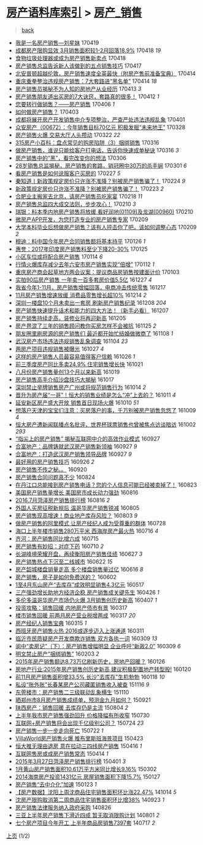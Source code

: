 [房产语料库索引](../../README.md)  > [房产_销售](房产_销售.md)
====
> [back](../README.md)

- [我是一名房产销售—刘星妹](http://jkwz.applinzi.com/ittc/6958238236680913925.html#%E6%88%91%E6%98%AF%E4%B8%80%E5%90%8D%E6%88%BF%E4%BA%A7%E9%94%80%E5%94%AE%E2%80%94%E5%88%98%E6%98%9F%E5%A6%B9) 170419  
- [成都房产限购显效 3月销售面积较1-2月回落18.9%](http://jkwz.applinzi.com/ittc/6957875936224609285.html#%E6%88%90%E9%83%BD%E6%88%BF%E4%BA%A7%E9%99%90%E8%B4%AD%E6%98%BE%E6%95%88+3%E6%9C%88%E9%94%80%E5%94%AE%E9%9D%A2%E7%A7%AF%E8%BE%831-2%E6%9C%88%E5%9B%9E%E8%90%BD18.9%25) 170418 *19* 
- [食物垃圾处理器或成为房产销售新卖点](http://jkwz.applinzi.com/ittc/6957870217983165445.html#%E9%A3%9F%E7%89%A9%E5%9E%83%E5%9C%BE%E5%A4%84%E7%90%86%E5%99%A8%E6%88%96%E6%88%90%E4%B8%BA%E6%88%BF%E4%BA%A7%E9%94%80%E5%94%AE%E6%96%B0%E5%8D%96%E7%82%B9) 170418  
- [房产销售总监告诉新人该做到的五点销售技巧](http://jkwz.applinzi.com/ittc/6957302330499286020.html#%E6%88%BF%E4%BA%A7%E9%94%80%E5%94%AE%E6%80%BB%E7%9B%91%E5%91%8A%E8%AF%89%E6%96%B0%E4%BA%BA%E8%AF%A5%E5%81%9A%E5%88%B0%E7%9A%84%E4%BA%94%E7%82%B9%E9%94%80%E5%94%AE%E6%8A%80%E5%B7%A7) 170417  
- [北安普顿超越伦敦，房产销售速度全英最快（附房产售前准备宝典）](http://jkwz.applinzi.com/ittc/6956507272237810693.html#%E5%8C%97%E5%AE%89%E6%99%AE%E9%A1%BF%E8%B6%85%E8%B6%8A%E4%BC%A6%E6%95%A6%EF%BC%8C%E6%88%BF%E4%BA%A7%E9%94%80%E5%94%AE%E9%80%9F%E5%BA%A6%E5%85%A8%E8%8B%B1%E6%9C%80%E5%BF%AB%EF%BC%88%E9%99%84%E6%88%BF%E4%BA%A7%E5%94%AE%E5%89%8D%E5%87%86%E5%A4%87%E5%AE%9D%E5%85%B8%EF%BC%89) 170414  
- [重庆重拳整治违规房产销售：7大套路进“黑名单”](http://jkwz.applinzi.com/ittc/6956337088952796164.html#%E9%87%8D%E5%BA%86%E9%87%8D%E6%8B%B3%E6%95%B4%E6%B2%BB%E8%BF%9D%E8%A7%84%E6%88%BF%E4%BA%A7%E9%94%80%E5%94%AE%EF%BC%9A7%E5%A4%A7%E5%A5%97%E8%B7%AF%E8%BF%9B%E2%80%9C%E9%BB%91%E5%90%8D%E5%8D%95%E2%80%9D) 170414 *18* 
- [房产销售员揭秘不为人知的房地产从业经历](http://jkwz.applinzi.com/ittc/6956128588272239620.html#%E6%88%BF%E4%BA%A7%E9%94%80%E5%94%AE%E5%91%98%E6%8F%AD%E7%A7%98%E4%B8%8D%E4%B8%BA%E4%BA%BA%E7%9F%A5%E7%9A%84%E6%88%BF%E5%9C%B0%E4%BA%A7%E4%BB%8E%E4%B8%9A%E7%BB%8F%E5%8E%86) 170413 *3* 
- [房产销售朋友道出买房的7大诀窍，套路真的很多！](http://jkwz.applinzi.com/ittc/6955694260216136708.html#%E6%88%BF%E4%BA%A7%E9%94%80%E5%94%AE%E6%9C%8B%E5%8F%8B%E9%81%93%E5%87%BA%E4%B9%B0%E6%88%BF%E7%9A%847%E5%A4%A7%E8%AF%80%E7%AA%8D%EF%BC%8C%E5%A5%97%E8%B7%AF%E7%9C%9F%E7%9A%84%E5%BE%88%E5%A4%9A%EF%BC%81) 170412 *1* 
- [您要转行做销售？——房产销售](http://jkwz.applinzi.com/ittc/6953546324271170564.html#%E6%82%A8%E8%A6%81%E8%BD%AC%E8%A1%8C%E5%81%9A%E9%94%80%E5%94%AE%EF%BC%9F%E2%80%94%E2%80%94%E6%88%BF%E4%BA%A7%E9%94%80%E5%94%AE) 170406 *1* 
- [如何做房产销售？](http://jkwz.applinzi.com/ittc/6952421059876881413.html#%E5%A6%82%E4%BD%95%E5%81%9A%E6%88%BF%E4%BA%A7%E9%94%80%E5%94%AE%EF%BC%9F) 170403  
- [成都将展开房产开发销售中介专项整治，严查严处违法违规乱象](http://jkwz.applinzi.com/ittc/6951642075379532804.html#%E6%88%90%E9%83%BD%E5%B0%86%E5%B1%95%E5%BC%80%E6%88%BF%E4%BA%A7%E5%BC%80%E5%8F%91%E9%94%80%E5%94%AE%E4%B8%AD%E4%BB%8B%E4%B8%93%E9%A1%B9%E6%95%B4%E6%B2%BB%EF%BC%8C%E4%B8%A5%E6%9F%A5%E4%B8%A5%E5%A4%84%E8%BF%9D%E6%B3%95%E8%BF%9D%E8%A7%84%E4%B9%B1%E8%B1%A1) 170401  
- [众安房产（00672）：今年销售目标70亿元 积极发掘“未来地王”](http://jkwz.applinzi.com/ittc/6950163428760110084.html#%E4%BC%97%E5%AE%89%E6%88%BF%E4%BA%A7%EF%BC%8800672%EF%BC%89%EF%BC%9A%E4%BB%8A%E5%B9%B4%E9%94%80%E5%94%AE%E7%9B%AE%E6%A0%8770%E4%BA%BF%E5%85%83+%E7%A7%AF%E6%9E%81%E5%8F%91%E6%8E%98%E2%80%9C%E6%9C%AA%E6%9D%A5%E5%9C%B0%E7%8E%8B%E2%80%9D) 170328  
- [房产销售火爆 交易大厅人头攒动](http://jkwz.applinzi.com/ittc/6947783850745922565.html#%E6%88%BF%E4%BA%A7%E9%94%80%E5%94%AE%E7%81%AB%E7%88%86+%E4%BA%A4%E6%98%93%E5%A4%A7%E5%8E%85%E4%BA%BA%E5%A4%B4%E6%94%92%E5%8A%A8) 170322 *22* 
- [315房产小百科：盘点常见的购房陷阱（3）捆绑销售](http://jkwz.applinzi.com/ittc/6945551677041148932.html#315%E6%88%BF%E4%BA%A7%E5%B0%8F%E7%99%BE%E7%A7%91%EF%BC%9A%E7%9B%98%E7%82%B9%E5%B8%B8%E8%A7%81%E7%9A%84%E8%B4%AD%E6%88%BF%E9%99%B7%E9%98%B1%EF%BC%883%EF%BC%89%E6%8D%86%E7%BB%91%E9%94%80%E5%94%AE) 170316  
- [做房产销售，谁说只能给客户打电话，告诉你快速成单秘诀](http://jkwz.applinzi.com/ittc/6945435407411053572.html#%E5%81%9A%E6%88%BF%E4%BA%A7%E9%94%80%E5%94%AE%EF%BC%8C%E8%B0%81%E8%AF%B4%E5%8F%AA%E8%83%BD%E7%BB%99%E5%AE%A2%E6%88%B7%E6%89%93%E7%94%B5%E8%AF%9D%EF%BC%8C%E5%91%8A%E8%AF%89%E4%BD%A0%E5%BF%AB%E9%80%9F%E6%88%90%E5%8D%95%E7%A7%98%E8%AF%80) 170316 *3* 
- [房产销售中的“黑”，看完改变你的想法](http://jkwz.applinzi.com/ittc/6942018882935194628.html#%E6%88%BF%E4%BA%A7%E9%94%80%E5%94%AE%E4%B8%AD%E7%9A%84%E2%80%9C%E9%BB%91%E2%80%9D%EF%BC%8C%E7%9C%8B%E5%AE%8C%E6%94%B9%E5%8F%98%E4%BD%A0%E7%9A%84%E6%83%B3%E6%B3%95) 170306  
- [28岁销售总监揭秘，房产销售的套路，销冠圈中30万的杀手锏](http://jkwz.applinzi.com/ittc/6937032841891415044.html#28%E5%B2%81%E9%94%80%E5%94%AE%E6%80%BB%E7%9B%91%E6%8F%AD%E7%A7%98%EF%BC%8C%E6%88%BF%E4%BA%A7%E9%94%80%E5%94%AE%E7%9A%84%E5%A5%97%E8%B7%AF%EF%BC%8C%E9%94%80%E5%86%A0%E5%9C%88%E4%B8%AD30%E4%B8%87%E7%9A%84%E6%9D%80%E6%89%8B%E9%94%8F) 170301 *6* 
- [看房产销售是如何说服客户买房的](http://jkwz.applinzi.com/ittc/6939439688409678853.html#%E7%9C%8B%E6%88%BF%E4%BA%A7%E9%94%80%E5%94%AE%E6%98%AF%E5%A6%82%E4%BD%95%E8%AF%B4%E6%9C%8D%E5%AE%A2%E6%88%B7%E4%B9%B0%E6%88%BF%E7%9A%84) 170227 *5* 
- [秦知道丨新政策规定房价只许涨不准降？别被房产销售骗了！](http://jkwz.applinzi.com/ittc/6938125902767719429.html#%E7%A7%A6%E7%9F%A5%E9%81%93%E4%B8%A8%E6%96%B0%E6%94%BF%E7%AD%96%E8%A7%84%E5%AE%9A%E6%88%BF%E4%BB%B7%E5%8F%AA%E8%AE%B8%E6%B6%A8%E4%B8%8D%E5%87%86%E9%99%8D%EF%BC%9F%E5%88%AB%E8%A2%AB%E6%88%BF%E4%BA%A7%E9%94%80%E5%94%AE%E9%AA%97%E4%BA%86%EF%BC%81) 170224 *9* 
- [新政策规定房价只许涨不准降？别被房产销售骗了！](http://jkwz.applinzi.com/ittc/6937916762141230085.html#%E6%96%B0%E6%94%BF%E7%AD%96%E8%A7%84%E5%AE%9A%E6%88%BF%E4%BB%B7%E5%8F%AA%E8%AE%B8%E6%B6%A8%E4%B8%8D%E5%87%86%E9%99%8D%EF%BC%9F%E5%88%AB%E8%A2%AB%E6%88%BF%E4%BA%A7%E9%94%80%E5%94%AE%E9%AA%97%E4%BA%86%EF%BC%81) 170223 *2* 
- [合肥业主搬家去北京，请房产销售员吃家宴](http://jkwz.applinzi.com/ittc/6936091022584185860.html#%E5%90%88%E8%82%A5%E4%B8%9A%E4%B8%BB%E6%90%AC%E5%AE%B6%E5%8E%BB%E5%8C%97%E4%BA%AC%EF%BC%8C%E8%AF%B7%E6%88%BF%E4%BA%A7%E9%94%80%E5%94%AE%E5%91%98%E5%90%83%E5%AE%B6%E5%AE%B4) 170218 *11* 
- [房产销售总监四大成交法则，步步攻心！](http://jkwz.applinzi.com/ittc/6933150771767149573.html#%E6%88%BF%E4%BA%A7%E9%94%80%E5%94%AE%E6%80%BB%E7%9B%91%E5%9B%9B%E5%A4%A7%E6%88%90%E4%BA%A4%E6%B3%95%E5%88%99%EF%BC%8C%E6%AD%A5%E6%AD%A5%E6%94%BB%E5%BF%83%EF%BC%81) 170210 *3* 
- [瑞银：料本季内地房产销售将放缓 看好润地(01109)及龙湖(00960)](http://jkwz.applinzi.com/ittc/6932956103813104645.html#%E7%91%9E%E9%93%B6%EF%BC%9A%E6%96%99%E6%9C%AC%E5%AD%A3%E5%86%85%E5%9C%B0%E6%88%BF%E4%BA%A7%E9%94%80%E5%94%AE%E5%B0%86%E6%94%BE%E7%BC%93+%E7%9C%8B%E5%A5%BD%E6%B6%A6%E5%9C%B0%2801109%29%E5%8F%8A%E9%BE%99%E6%B9%96%2800960%29) 170210  
- [微房产APP开发，为您打造专业的房产销售专家](http://jkwz.applinzi.com/ittc/6932656067585803269.html#%E5%BE%AE%E6%88%BF%E4%BA%A7APP%E5%BC%80%E5%8F%91%EF%BC%8C%E4%B8%BA%E6%82%A8%E6%89%93%E9%80%A0%E4%B8%93%E4%B8%9A%E7%9A%84%E6%88%BF%E4%BA%A7%E9%94%80%E5%94%AE%E4%B8%93%E5%AE%B6) 170209  
- [大学本科毕业后想做房产销售？该有人抨击你了吧，该如何调整心态](http://jkwz.applinzi.com/ittc/6932464349435397124.html#%E5%A4%A7%E5%AD%A6%E6%9C%AC%E7%A7%91%E6%AF%95%E4%B8%9A%E5%90%8E%E6%83%B3%E5%81%9A%E6%88%BF%E4%BA%A7%E9%94%80%E5%94%AE%EF%BC%9F%E8%AF%A5%E6%9C%89%E4%BA%BA%E6%8A%A8%E5%87%BB%E4%BD%A0%E4%BA%86%E5%90%A7%EF%BC%8C%E8%AF%A5%E5%A6%82%E4%BD%95%E8%B0%83%E6%95%B4%E5%BF%83%E6%80%81) 170209 *2* 
- [穆迪：料中国今年房产合同销售额将基本持平](http://jkwz.applinzi.com/ittc/6927449978942522373.html#%E7%A9%86%E8%BF%AA%EF%BC%9A%E6%96%99%E4%B8%AD%E5%9B%BD%E4%BB%8A%E5%B9%B4%E6%88%BF%E4%BA%A7%E5%90%88%E5%90%8C%E9%94%80%E5%94%AE%E9%A2%9D%E5%B0%86%E5%9F%BA%E6%9C%AC%E6%8C%81%E5%B9%B3) 170126 *1* 
- [惠誉：2017年印度房产销售料至少下降20-30%](http://jkwz.applinzi.com/ittc/6927172655492105220.html#%E6%83%A0%E8%AA%89%EF%BC%9A2017%E5%B9%B4%E5%8D%B0%E5%BA%A6%E6%88%BF%E4%BA%A7%E9%94%80%E5%94%AE%E6%96%99%E8%87%B3%E5%B0%91%E4%B8%8B%E9%99%8D20-30%25) 170125  
- [小区车位或将配合房产销售](http://jkwz.applinzi.com/ittc/6922842491073332229.html#%E5%B0%8F%E5%8C%BA%E8%BD%A6%E4%BD%8D%E6%88%96%E5%B0%86%E9%85%8D%E5%90%88%E6%88%BF%E4%BA%A7%E9%94%80%E5%94%AE) 170114 *6* 
- [行情火爆库存减少去年六安市房产销售实现“倍增”](http://jkwz.applinzi.com/ittc/6922255248302539781.html#%E8%A1%8C%E6%83%85%E7%81%AB%E7%88%86%E5%BA%93%E5%AD%98%E5%87%8F%E5%B0%91%E5%8E%BB%E5%B9%B4%E5%85%AD%E5%AE%89%E5%B8%82%E6%88%BF%E4%BA%A7%E9%94%80%E5%94%AE%E5%AE%9E%E7%8E%B0%E2%80%9C%E5%80%8D%E5%A2%9E%E2%80%9D) 170112 *1* 
- [重庆房产商会起草地方两会议案：提议商品房销售按建面计价](http://jkwz.applinzi.com/ittc/6918978444003378181.html#%E9%87%8D%E5%BA%86%E6%88%BF%E4%BA%A7%E5%95%86%E4%BC%9A%E8%B5%B7%E8%8D%89%E5%9C%B0%E6%96%B9%E4%B8%A4%E4%BC%9A%E8%AE%AE%E6%A1%88%EF%BC%9A%E6%8F%90%E8%AE%AE%E5%95%86%E5%93%81%E6%88%BF%E9%94%80%E5%94%AE%E6%8C%89%E5%BB%BA%E9%9D%A2%E8%AE%A1%E4%BB%B7) 170103  
- [实拍90后房产销售 一年卖一百多套房价值5.5亿](http://jkwz.applinzi.com/ittc/6916360428648399876.html#%E5%AE%9E%E6%8B%8D90%E5%90%8E%E6%88%BF%E4%BA%A7%E9%94%80%E5%94%AE+%E4%B8%80%E5%B9%B4%E5%8D%96%E4%B8%80%E7%99%BE%E5%A4%9A%E5%A5%97%E6%88%BF%E4%BB%B7%E5%80%BC5.5%E4%BA%BF) 161227 *4* 
- [我省今年1-11月，房产销售增幅回落，电商冲击传统零售](http://jkwz.applinzi.com/ittc/6912526349087802373.html#%E6%88%91%E7%9C%81%E4%BB%8A%E5%B9%B41-11%E6%9C%88%EF%BC%8C%E6%88%BF%E4%BA%A7%E9%94%80%E5%94%AE%E5%A2%9E%E5%B9%85%E5%9B%9E%E8%90%BD%EF%BC%8C%E7%94%B5%E5%95%86%E5%86%B2%E5%87%BB%E4%BC%A0%E7%BB%9F%E9%9B%B6%E5%94%AE) 161217  
- [11月房产销售增速放缓 消费品零售增长超10%](http://jkwz.applinzi.com/ittc/6911299477100299269.html#11%E6%9C%88%E6%88%BF%E4%BA%A7%E9%94%80%E5%94%AE%E5%A2%9E%E9%80%9F%E6%94%BE%E7%BC%93+%E6%B6%88%E8%B4%B9%E5%93%81%E9%9B%B6%E5%94%AE%E5%A2%9E%E9%95%BF%E8%B6%8510%25) 161214 *2* 
- [深圳一楼盘10个月未卖出一套房 刷新房产销售纪录](http://jkwz.applinzi.com/ittc/6909239262448190469.html#%E6%B7%B1%E5%9C%B3%E4%B8%80%E6%A5%BC%E7%9B%9810%E4%B8%AA%E6%9C%88%E6%9C%AA%E5%8D%96%E5%87%BA%E4%B8%80%E5%A5%97%E6%88%BF+%E5%88%B7%E6%96%B0%E6%88%BF%E4%BA%A7%E9%94%80%E5%94%AE%E7%BA%AA%E5%BD%95) 161208 *204* 
- [房产销售快速提升话术和能力的四大方法！（新手必看）](http://jkwz.applinzi.com/ittc/6908861887306793988.html#%E6%88%BF%E4%BA%A7%E9%94%80%E5%94%AE%E5%BF%AB%E9%80%9F%E6%8F%90%E5%8D%87%E8%AF%9D%E6%9C%AF%E5%92%8C%E8%83%BD%E5%8A%9B%E7%9A%84%E5%9B%9B%E5%A4%A7%E6%96%B9%E6%B3%95%EF%BC%81%EF%BC%88%E6%96%B0%E6%89%8B%E5%BF%85%E7%9C%8B%EF%BC%89) 161207  
- [房产销售持续走高，装修业将再迎新高](http://jkwz.applinzi.com/ittc/6908166707691914245.html#%E6%88%BF%E4%BA%A7%E9%94%80%E5%94%AE%E6%8C%81%E7%BB%AD%E8%B5%B0%E9%AB%98%EF%BC%8C%E8%A3%85%E4%BF%AE%E4%B8%9A%E5%B0%86%E5%86%8D%E8%BF%8E%E6%96%B0%E9%AB%98) 161205  
- [房产界混了三年的销售顾问教你买房怎样不会被坑](http://jkwz.applinzi.com/ittc/6904320659676464132.html#%E6%88%BF%E4%BA%A7%E7%95%8C%E6%B7%B7%E4%BA%86%E4%B8%89%E5%B9%B4%E7%9A%84%E9%94%80%E5%94%AE%E9%A1%BE%E9%97%AE%E6%95%99%E4%BD%A0%E4%B9%B0%E6%88%BF%E6%80%8E%E6%A0%B7%E4%B8%8D%E4%BC%9A%E8%A2%AB%E5%9D%91) 161125 *2* 
- [朋友圈里刷房源的房产销售们 最近都开始忙结婚做微商了](http://jkwz.applinzi.com/ittc/6898065194978116613.html#%E6%9C%8B%E5%8F%8B%E5%9C%88%E9%87%8C%E5%88%B7%E6%88%BF%E6%BA%90%E7%9A%84%E6%88%BF%E4%BA%A7%E9%94%80%E5%94%AE%E4%BB%AC+%E6%9C%80%E8%BF%91%E9%83%BD%E5%BC%80%E5%A7%8B%E5%BF%99%E7%BB%93%E5%A9%9A%E5%81%9A%E5%BE%AE%E5%95%86%E4%BA%86) 161108 *1* 
- [武汉房产市场违法违规销售乱象调查](http://jkwz.applinzi.com/ittc/6896488864310363140.html#%E6%AD%A6%E6%B1%89%E6%88%BF%E4%BA%A7%E5%B8%82%E5%9C%BA%E8%BF%9D%E6%B3%95%E8%BF%9D%E8%A7%84%E9%94%80%E5%94%AE%E4%B9%B1%E8%B1%A1%E8%B0%83%E6%9F%A5) 161104 *23* 
- [两房产项目违规销售被曝光](http://jkwz.applinzi.com/ittc/6893499908731962373.html#%E4%B8%A4%E6%88%BF%E4%BA%A7%E9%A1%B9%E7%9B%AE%E8%BF%9D%E8%A7%84%E9%94%80%E5%94%AE%E8%A2%AB%E6%9B%9D%E5%85%89) 161027 *4* 
- [这样的房产销售人员最容易值得客户信赖](http://jkwz.applinzi.com/ittc/6892983699599000581.html#%E8%BF%99%E6%A0%B7%E7%9A%84%E6%88%BF%E4%BA%A7%E9%94%80%E5%94%AE%E4%BA%BA%E5%91%98%E6%9C%80%E5%AE%B9%E6%98%93%E5%80%BC%E5%BE%97%E5%AE%A2%E6%88%B7%E4%BF%A1%E8%B5%96) 161026 *1* 
- [前三季度房产同比多卖24.9% 住宅销售增长快](http://jkwz.applinzi.com/ittc/6891354242035483652.html#%E5%89%8D%E4%B8%89%E5%AD%A3%E5%BA%A6%E6%88%BF%E4%BA%A7%E5%90%8C%E6%AF%94%E5%A4%9A%E5%8D%9624.9%25+%E4%BD%8F%E5%AE%85%E9%94%80%E5%94%AE%E5%A2%9E%E9%95%BF%E5%BF%AB) 161021  
- [八月份房产销售量创13个月以来新高](http://jkwz.applinzi.com/ittc/6890790013771449348.html#%E5%85%AB%E6%9C%88%E4%BB%BD%E6%88%BF%E4%BA%A7%E9%94%80%E5%94%AE%E9%87%8F%E5%88%9B13%E4%B8%AA%E6%9C%88%E4%BB%A5%E6%9D%A5%E6%96%B0%E9%AB%98) 161019  
- [房产销售高手介绍沙盘技巧大揭秘](http://jkwz.applinzi.com/ittc/6890107301259641860.html#%E6%88%BF%E4%BA%A7%E9%94%80%E5%94%AE%E9%AB%98%E6%89%8B%E4%BB%8B%E7%BB%8D%E6%B2%99%E7%9B%98%E6%8A%80%E5%B7%A7%E5%A4%A7%E6%8F%AD%E7%A7%98) 161017  
- [深圳禁止举牌销售房产广州或将规范销售行为](http://jkwz.applinzi.com/ittc/6888696869428921348.html#%E6%B7%B1%E5%9C%B3%E7%A6%81%E6%AD%A2%E4%B8%BE%E7%89%8C%E9%94%80%E5%94%AE%E6%88%BF%E4%BA%A7%E5%B9%BF%E5%B7%9E%E6%88%96%E5%B0%86%E8%A7%84%E8%8C%83%E9%94%80%E5%94%AE%E8%A1%8C%E4%B8%BA) 161014 *2* 
- [晋升为房产届“一哥”！恒大的销售业绩是怎么“冲”上去的？](http://jkwz.applinzi.com/ittc/6887825939760677893.html#%E6%99%8B%E5%8D%87%E4%B8%BA%E6%88%BF%E4%BA%A7%E5%B1%8A%E2%80%9C%E4%B8%80%E5%93%A5%E2%80%9D%EF%BC%81%E6%81%92%E5%A4%A7%E7%9A%84%E9%94%80%E5%94%AE%E4%B8%9A%E7%BB%A9%E6%98%AF%E6%80%8E%E4%B9%88%E2%80%9C%E5%86%B2%E2%80%9D%E4%B8%8A%E5%8E%BB%E7%9A%84%EF%BC%9F) 161011 *4* 
- [延安新区房产盛大开放 销售首日现场火爆](http://jkwz.applinzi.com/ittc/6887095248009823236.html#%E5%BB%B6%E5%AE%89%E6%96%B0%E5%8C%BA%E6%88%BF%E4%BA%A7%E7%9B%9B%E5%A4%A7%E5%BC%80%E6%94%BE+%E9%94%80%E5%94%AE%E9%A6%96%E6%97%A5%E7%8E%B0%E5%9C%BA%E7%81%AB%E7%88%86) 161010 *51* 
- [想落户天津的宝宝们注意：买房落户的事，千万别被房产销售忽悠了](http://jkwz.applinzi.com/ittc/6886885717787018245.html#%E6%83%B3%E8%90%BD%E6%88%B7%E5%A4%A9%E6%B4%A5%E7%9A%84%E5%AE%9D%E5%AE%9D%E4%BB%AC%E6%B3%A8%E6%84%8F%EF%BC%9A%E4%B9%B0%E6%88%BF%E8%90%BD%E6%88%B7%E7%9A%84%E4%BA%8B%EF%BC%8C%E5%8D%83%E4%B8%87%E5%88%AB%E8%A2%AB%E6%88%BF%E4%BA%A7%E9%94%80%E5%94%AE%E5%BF%BD%E6%82%A0%E4%BA%86) 161009 *4* 
- [恒大房产遭新闻联播点名批评，世界杯球票销售也曾被焦点访谈暗访](http://jkwz.applinzi.com/ittc/6884497768378270725.html#%E6%81%92%E5%A4%A7%E6%88%BF%E4%BA%A7%E9%81%AD%E6%96%B0%E9%97%BB%E8%81%94%E6%92%AD%E7%82%B9%E5%90%8D%E6%89%B9%E8%AF%84%EF%BC%8C%E4%B8%96%E7%95%8C%E6%9D%AF%E7%90%83%E7%A5%A8%E9%94%80%E5%94%AE%E4%B9%9F%E6%9B%BE%E8%A2%AB%E7%84%A6%E7%82%B9%E8%AE%BF%E8%B0%88%E6%9A%97%E8%AE%BF) 161002 *293* 
- [“指尖上的房产销售” 揭秘互联网中介的高效作业模式](http://jkwz.applinzi.com/ittc/6882548652387599365.html#%E2%80%9C%E6%8C%87%E5%B0%96%E4%B8%8A%E7%9A%84%E6%88%BF%E4%BA%A7%E9%94%80%E5%94%AE%E2%80%9D+%E6%8F%AD%E7%A7%98%E4%BA%92%E8%81%94%E7%BD%91%E4%B8%AD%E4%BB%8B%E7%9A%84%E9%AB%98%E6%95%88%E4%BD%9C%E4%B8%9A%E6%A8%A1%E5%BC%8F) 160927  
- [合富地产：品牌铸就武汉房产销售新领袖](http://jkwz.applinzi.com/ittc/6882461755250312196.html#%E5%90%88%E5%AF%8C%E5%9C%B0%E4%BA%A7%EF%BC%9A%E5%93%81%E7%89%8C%E9%93%B8%E5%B0%B1%E6%AD%A6%E6%B1%89%E6%88%BF%E4%BA%A7%E9%94%80%E5%94%AE%E6%96%B0%E9%A2%86%E8%A2%96) 160927 *9* 
- [合富地产：打造武汉房产销售领导品牌](http://jkwz.applinzi.com/ittc/6882459462773769221.html#%E5%90%88%E5%AF%8C%E5%9C%B0%E4%BA%A7%EF%BC%9A%E6%89%93%E9%80%A0%E6%AD%A6%E6%B1%89%E6%88%BF%E4%BA%A7%E9%94%80%E5%94%AE%E9%A2%86%E5%AF%BC%E5%93%81%E7%89%8C) 160927 *9* 
- [最好用的房产销售技巧](http://jkwz.applinzi.com/ittc/6882185373295313924.html#%E6%9C%80%E5%A5%BD%E7%94%A8%E7%9A%84%E6%88%BF%E4%BA%A7%E9%94%80%E5%94%AE%E6%8A%80%E5%B7%A7) 160926 *2* 
- [房产销售不传之秘。。](http://jkwz.applinzi.com/ittc/6880094737528259589.html#%E6%88%BF%E4%BA%A7%E9%94%80%E5%94%AE%E4%B8%8D%E4%BC%A0%E4%B9%8B%E7%A7%98%E3%80%82%E3%80%82) 160920  
- [房产销售合同问题真不少](http://jkwz.applinzi.com/ittc/6869855169105363973.html#%E6%88%BF%E4%BA%A7%E9%94%80%E5%94%AE%E5%90%88%E5%90%8C%E9%97%AE%E9%A2%98%E7%9C%9F%E4%B8%8D%E5%B0%91) 160824  
- [在丹江口总能接到房产销售电话？您的个人信息可能已经被卖掉了！](http://jkwz.applinzi.com/ittc/6869591233982366724.html#%E5%9C%A8%E4%B8%B9%E6%B1%9F%E5%8F%A3%E6%80%BB%E8%83%BD%E6%8E%A5%E5%88%B0%E6%88%BF%E4%BA%A7%E9%94%80%E5%94%AE%E7%94%B5%E8%AF%9D%EF%BC%9F%E6%82%A8%E7%9A%84%E4%B8%AA%E4%BA%BA%E4%BF%A1%E6%81%AF%E5%8F%AF%E8%83%BD%E5%B7%B2%E7%BB%8F%E8%A2%AB%E5%8D%96%E6%8E%89%E4%BA%86%EF%BC%81) 160823  
- [美国房产销售量增长 美国房市成长动力强劲](http://jkwz.applinzi.com/ittc/6866960012580226052.html#%E7%BE%8E%E5%9B%BD%E6%88%BF%E4%BA%A7%E9%94%80%E5%94%AE%E9%87%8F%E5%A2%9E%E9%95%BF+%E7%BE%8E%E5%9B%BD%E6%88%BF%E5%B8%82%E6%88%90%E9%95%BF%E5%8A%A8%E5%8A%9B%E5%BC%BA%E5%8A%B2) 160816  
- [2016.7月菏泽房产销售排行榜](http://jkwz.applinzi.com/ittc/6866921242199852036.html#2016.7%E6%9C%88%E8%8F%8F%E6%B3%BD%E6%88%BF%E4%BA%A7%E9%94%80%E5%94%AE%E6%8E%92%E8%A1%8C%E6%A6%9C) 160816 *2* 
- [外国人买房征税新规后 温哥华房产销售锐减](http://jkwz.applinzi.com/ittc/6862931625515680773.html#%E5%A4%96%E5%9B%BD%E4%BA%BA%E4%B9%B0%E6%88%BF%E5%BE%81%E7%A8%8E%E6%96%B0%E8%A7%84%E5%90%8E+%E6%B8%A9%E5%93%A5%E5%8D%8E%E6%88%BF%E4%BA%A7%E9%94%80%E5%94%AE%E9%94%90%E5%87%8F) 160805  
- [房产销售现高增速！商业地产库存风险？](http://jkwz.applinzi.com/ittc/6862191958587606021.html#%E6%88%BF%E4%BA%A7%E9%94%80%E5%94%AE%E7%8E%B0%E9%AB%98%E5%A2%9E%E9%80%9F%EF%BC%81%E5%95%86%E4%B8%9A%E5%9C%B0%E4%BA%A7%E5%BA%93%E5%AD%98%E9%A3%8E%E9%99%A9%EF%BC%9F) 160803 *9* 
- [做房产销售的阿里模式 让房产经纪人成为受尊重的群体](http://jkwz.applinzi.com/ittc/6859797199952806917.html#%E5%81%9A%E6%88%BF%E4%BA%A7%E9%94%80%E5%94%AE%E7%9A%84%E9%98%BF%E9%87%8C%E6%A8%A1%E5%BC%8F+%E8%AE%A9%E6%88%BF%E4%BA%A7%E7%BB%8F%E7%BA%AA%E4%BA%BA%E6%88%90%E4%B8%BA%E5%8F%97%E5%B0%8A%E9%87%8D%E7%9A%84%E7%BE%A4%E4%BD%93) 160728  
- [海口上半年楼市销售280万平米 西海岸房产最火热](http://jkwz.applinzi.com/ittc/6855511890566054916.html#%E6%B5%B7%E5%8F%A3%E4%B8%8A%E5%8D%8A%E5%B9%B4%E6%A5%BC%E5%B8%82%E9%94%80%E5%94%AE280%E4%B8%87%E5%B9%B3%E7%B1%B3+%E8%A5%BF%E6%B5%B7%E5%B2%B8%E6%88%BF%E4%BA%A7%E6%9C%80%E7%81%AB%E7%83%AD) 160716 *4* 
- [齐河：房产销售同比增六成](http://jkwz.applinzi.com/ittc/6855006232129307653.html#%E9%BD%90%E6%B2%B3%EF%BC%9A%E6%88%BF%E4%BA%A7%E9%94%80%E5%94%AE%E5%90%8C%E6%AF%94%E5%A2%9E%E5%85%AD%E6%88%90) 160715  
- [房产销售有妙招：对症下药](http://jkwz.applinzi.com/ittc/6852883341900252164.html#%E6%88%BF%E4%BA%A7%E9%94%80%E5%94%AE%E6%9C%89%E5%A6%99%E6%8B%9B%EF%BC%9A%E5%AF%B9%E7%97%87%E4%B8%8B%E8%8D%AF) 160710 *2* 
- [长湖峰境荣耀开盘，再续衡阳房产销售佳绩](http://jkwz.applinzi.com/ittc/6848426227265963013.html#%E9%95%BF%E6%B9%96%E5%B3%B0%E5%A2%83%E8%8D%A3%E8%80%80%E5%BC%80%E7%9B%98%EF%BC%8C%E5%86%8D%E7%BB%AD%E8%A1%A1%E9%98%B3%E6%88%BF%E4%BA%A7%E9%94%80%E5%94%AE%E4%BD%B3%E7%BB%A9) 160627 *3* 
- [房产销售热点下沉至二线城市](http://jkwz.applinzi.com/ittc/6846334595397846020.html#%E6%88%BF%E4%BA%A7%E9%94%80%E5%94%AE%E7%83%AD%E7%82%B9%E4%B8%8B%E6%B2%89%E8%87%B3%E4%BA%8C%E7%BA%BF%E5%9F%8E%E5%B8%82) 160622 *15* 
- [房产韶城楼盘销量走高 多个楼盘销售量过亿](http://jkwz.applinzi.com/ittc/6844380670864131076.html#%E6%88%BF%E4%BA%A7%E9%9F%B6%E5%9F%8E%E6%A5%BC%E7%9B%98%E9%94%80%E9%87%8F%E8%B5%B0%E9%AB%98+%E5%A4%9A%E4%B8%AA%E6%A5%BC%E7%9B%98%E9%94%80%E5%94%AE%E9%87%8F%E8%BF%87%E4%BA%BF) 160616 *8* 
- [房产销售，房子是如何免费送的？](http://jkwz.applinzi.com/ittc/6839096940884919300.html#%E6%88%BF%E4%BA%A7%E9%94%80%E5%94%AE%EF%BC%8C%E6%88%BF%E5%AD%90%E6%98%AF%E5%A6%82%E4%BD%95%E5%85%8D%E8%B4%B9%E9%80%81%E7%9A%84%EF%BC%9F) 160602  
- [1至4月东山房产“去库存”成效明显销售4.3亿元](http://jkwz.applinzi.com/ittc/6833204905380414468.html#1%E8%87%B34%E6%9C%88%E4%B8%9C%E5%B1%B1%E6%88%BF%E4%BA%A7%E2%80%9C%E5%8E%BB%E5%BA%93%E5%AD%98%E2%80%9D%E6%88%90%E6%95%88%E6%98%8E%E6%98%BE%E9%94%80%E5%94%AE4.3%E4%BA%BF%E5%85%83) 160517  
- [三产强劲增长助地方经济企稳 房产销售成关键先生](http://jkwz.applinzi.com/ittc/6825320019470582789.html#%E4%B8%89%E4%BA%A7%E5%BC%BA%E5%8A%B2%E5%A2%9E%E9%95%BF%E5%8A%A9%E5%9C%B0%E6%96%B9%E7%BB%8F%E6%B5%8E%E4%BC%81%E7%A8%B3+%E6%88%BF%E4%BA%A7%E9%94%80%E5%94%AE%E6%88%90%E5%85%B3%E9%94%AE%E5%85%88%E7%94%9F) 160426 *1* 
- [多伦多温哥华房产市场仍火爆 3月销售创历史新高](http://jkwz.applinzi.com/ittc/6818237547779982340.html#%E5%A4%9A%E4%BC%A6%E5%A4%9A%E6%B8%A9%E5%93%A5%E5%8D%8E%E6%88%BF%E4%BA%A7%E5%B8%82%E5%9C%BA%E4%BB%8D%E7%81%AB%E7%88%86+3%E6%9C%88%E9%94%80%E5%94%AE%E5%88%9B%E5%8E%86%E5%8F%B2%E6%96%B0%E9%AB%98) 160407 *1* 
- [投资攻略：销售回缓 内地房产债市有景](http://jkwz.applinzi.com/ittc/6810466192439378948.html#%E6%8A%95%E8%B5%84%E6%94%BB%E7%95%A5%EF%BC%9A%E9%94%80%E5%94%AE%E5%9B%9E%E7%BC%93+%E5%86%85%E5%9C%B0%E6%88%BF%E4%BA%A7%E5%80%BA%E5%B8%82%E6%9C%89%E6%99%AF) 160317  
- [楼市销售回暖 前两月房产营业税增两成](http://jkwz.applinzi.com/ittc/6810355797846393861.html#%E6%A5%BC%E5%B8%82%E9%94%80%E5%94%AE%E5%9B%9E%E6%9A%96+%E5%89%8D%E4%B8%A4%E6%9C%88%E6%88%BF%E4%BA%A7%E8%90%A5%E4%B8%9A%E7%A8%8E%E5%A2%9E%E4%B8%A4%E6%88%90) 160317 *20* 
- [房产经纪人销售宝典](http://jkwz.applinzi.com/ittc/6809838669833700357.html#%E6%88%BF%E4%BA%A7%E7%BB%8F%E7%BA%AA%E4%BA%BA%E9%94%80%E5%94%AE%E5%AE%9D%E5%85%B8) 160315 *1* 
- [西班牙房产销售火热 2016或逐步迈入上涨通道](http://jkwz.applinzi.com/ittc/6808374610500256773.html#%E8%A5%BF%E7%8F%AD%E7%89%99%E6%88%BF%E4%BA%A7%E9%94%80%E5%94%AE%E7%81%AB%E7%83%AD+2016%E6%88%96%E9%80%90%E6%AD%A5%E8%BF%88%E5%85%A5%E4%B8%8A%E6%B6%A8%E9%80%9A%E9%81%93) 160311  
- [临沂市民质疑房产开发商欺诈销售 双方各执一词](http://jkwz.applinzi.com/ittc/6807631242665133061.html#%E4%B8%B4%E6%B2%82%E5%B8%82%E6%B0%91%E8%B4%A8%E7%96%91%E6%88%BF%E4%BA%A7%E5%BC%80%E5%8F%91%E5%95%86%E6%AC%BA%E8%AF%88%E9%94%80%E5%94%AE+%E5%8F%8C%E6%96%B9%E5%90%84%E6%89%A7%E4%B8%80%E8%AF%8D) 160309 *13* 
- [阆中“卖房记”（下）：房产销售增幅明显 企业呼吁“新政2.0”](http://jkwz.applinzi.com/ittc/6807484927771673605.html#%E9%98%86%E4%B8%AD%E2%80%9C%E5%8D%96%E6%88%BF%E8%AE%B0%E2%80%9D%EF%BC%88%E4%B8%8B%EF%BC%89%EF%BC%9A%E6%88%BF%E4%BA%A7%E9%94%80%E5%94%AE%E5%A2%9E%E5%B9%85%E6%98%8E%E6%98%BE+%E4%BC%81%E4%B8%9A%E5%91%BC%E5%90%81%E2%80%9C%E6%96%B0%E6%94%BF2.0%E2%80%9D) 160309 *6* 
- [明文禁止房产“捆绑销售”](http://jkwz.applinzi.com/ittc/6794677210766115845.html#%E6%98%8E%E6%96%87%E7%A6%81%E6%AD%A2%E6%88%BF%E4%BA%A7%E2%80%9C%E6%8D%86%E7%BB%91%E9%94%80%E5%94%AE%E2%80%9D) 160203 *2* 
- [2015年房产销售额达8.73万亿刷新历史，房地产回暖？](http://jkwz.applinzi.com/ittc/6791553235315852293.html#2015%E5%B9%B4%E6%88%BF%E4%BA%A7%E9%94%80%E5%94%AE%E9%A2%9D%E8%BE%BE8.73%E4%B8%87%E4%BA%BF%E5%88%B7%E6%96%B0%E5%8E%86%E5%8F%B2%EF%BC%8C%E6%88%BF%E5%9C%B0%E4%BA%A7%E5%9B%9E%E6%9A%96%EF%BC%9F) 160126  
- [房地产行业:2015年房产销售创历史新高,建议积极配置地产转型股!](http://jkwz.applinzi.com/ittc/6789436467801752580.html#%E6%88%BF%E5%9C%B0%E4%BA%A7%E8%A1%8C%E4%B8%9A%3A2015%E5%B9%B4%E6%88%BF%E4%BA%A7%E9%94%80%E5%94%AE%E5%88%9B%E5%8E%86%E5%8F%B2%E6%96%B0%E9%AB%98%2C%E5%BB%BA%E8%AE%AE%E7%A7%AF%E6%9E%81%E9%85%8D%E7%BD%AE%E5%9C%B0%E4%BA%A7%E8%BD%AC%E5%9E%8B%E8%82%A1%21) 160120  
- [前11月房产销售面积增33.5% 长沙&quot;去库存&quot;生机勃勃](http://jkwz.applinzi.com/ittc/6788719252051854340.html#%E5%89%8D11%E6%9C%88%E6%88%BF%E4%BA%A7%E9%94%80%E5%94%AE%E9%9D%A2%E7%A7%AF%E5%A2%9E33.5%25+%E9%95%BF%E6%B2%99%26quot%3B%E5%8E%BB%E5%BA%93%E5%AD%98%26quot%3B%E7%94%9F%E6%9C%BA%E5%8B%83%E5%8B%83) 160118 *10* 
- [私设“账外账”长春某房产公司藏匿销售收入被查](http://jkwz.applinzi.com/ittc/6765319348332004356.html#%E7%A7%81%E8%AE%BE%E2%80%9C%E8%B4%A6%E5%A4%96%E8%B4%A6%E2%80%9D%E9%95%BF%E6%98%A5%E6%9F%90%E6%88%BF%E4%BA%A7%E5%85%AC%E5%8F%B8%E8%97%8F%E5%8C%BF%E9%94%80%E5%94%AE%E6%94%B6%E5%85%A5%E8%A2%AB%E6%9F%A5) 151116 *9* 
- [东莞楼市：房产销售二三级联动乱象横生](http://jkwz.applinzi.com/ittc/6763195483220870148.html#%E4%B8%9C%E8%8E%9E%E6%A5%BC%E5%B8%82%EF%BC%9A%E6%88%BF%E4%BA%A7%E9%94%80%E5%94%AE%E4%BA%8C%E4%B8%89%E7%BA%A7%E8%81%94%E5%8A%A8%E4%B9%B1%E8%B1%A1%E6%A8%AA%E7%94%9F) 151110  
- [晒郑州市8月房产销售成绩单，预测金九月如何？](http://jkwz.applinzi.com/ittc/6744518154748101637.html#%E6%99%92%E9%83%91%E5%B7%9E%E5%B8%828%E6%9C%88%E6%88%BF%E4%BA%A7%E9%94%80%E5%94%AE%E6%88%90%E7%BB%A9%E5%8D%95%EF%BC%8C%E9%A2%84%E6%B5%8B%E9%87%91%E4%B9%9D%E6%9C%88%E5%A6%82%E4%BD%95%EF%BC%9F) 150921  
- [陕西房产：销售回暖 去库存仍是主流](http://jkwz.applinzi.com/ittc/547650611435732174.html#%E9%99%95%E8%A5%BF%E6%88%BF%E4%BA%A7%EF%BC%9A%E9%94%80%E5%94%AE%E5%9B%9E%E6%9A%96+%E5%8E%BB%E5%BA%93%E5%AD%98%E4%BB%8D%E6%98%AF%E4%B8%BB%E6%B5%81) 150804 *2* 
- [上半年我市房产销售强劲回升 价格降幅有所收窄](http://jkwz.applinzi.com/ittc/547650611432711168.html#%E4%B8%8A%E5%8D%8A%E5%B9%B4%E6%88%91%E5%B8%82%E6%88%BF%E4%BA%A7%E9%94%80%E5%94%AE%E5%BC%BA%E5%8A%B2%E5%9B%9E%E5%8D%87+%E4%BB%B7%E6%A0%BC%E9%99%8D%E5%B9%85%E6%9C%89%E6%89%80%E6%94%B6%E7%AA%84) 150730  
- [互联网+房产销售将会出现千亿级别公司？](http://jkwz.applinzi.com/ittc/547650615249938105.html#%E4%BA%92%E8%81%94%E7%BD%91%2B%E6%88%BF%E4%BA%A7%E9%94%80%E5%94%AE%E5%B0%86%E4%BC%9A%E5%87%BA%E7%8E%B0%E5%8D%83%E4%BA%BF%E7%BA%A7%E5%88%AB%E5%85%AC%E5%8F%B8%EF%BC%9F) 150724 *23* 
- [房产销售一步一步走向死亡](http://jkwz.applinzi.com/ittc/547650614932498324.html#%E6%88%BF%E4%BA%A7%E9%94%80%E5%94%AE%E4%B8%80%E6%AD%A5%E4%B8%80%E6%AD%A5%E8%B5%B0%E5%90%91%E6%AD%BB%E4%BA%A1) 150722 *1* 
- [VillaWorld房产销售火爆 推布里斯班海景项目](http://jkwz.applinzi.com/ittc/547650611407226783.html#VillaWorld%E6%88%BF%E4%BA%A7%E9%94%80%E5%94%AE%E7%81%AB%E7%88%86+%E6%8E%A8%E5%B8%83%E9%87%8C%E6%96%AF%E7%8F%AD%E6%B5%B7%E6%99%AF%E9%A1%B9%E7%9B%AE) 150423  
- [恒大推无理由退房 意在拉动三四线房产销售](http://jkwz.applinzi.com/ittc/547650611407715452.html#%E6%81%92%E5%A4%A7%E6%8E%A8%E6%97%A0%E7%90%86%E7%94%B1%E9%80%80%E6%88%BF+%E6%84%8F%E5%9C%A8%E6%8B%89%E5%8A%A8%E4%B8%89%E5%9B%9B%E7%BA%BF%E6%88%BF%E4%BA%A7%E9%94%80%E5%94%AE) 150416 *1* 
- [互联网售房或成房产销售常态](http://jkwz.applinzi.com/ittc/547650611400786838.html#%E4%BA%92%E8%81%94%E7%BD%91%E5%94%AE%E6%88%BF%E6%88%96%E6%88%90%E6%88%BF%E4%BA%A7%E9%94%80%E5%94%AE%E5%B8%B8%E6%80%81) 150414 *1* 
- [2015年3月27日菏泽房产销售排行榜](http://jkwz.applinzi.com/ittc/547650611399732998.html#2015%E5%B9%B43%E6%9C%8827%E6%97%A5%E8%8F%8F%E6%B3%BD%E6%88%BF%E4%BA%A7%E9%94%80%E5%94%AE%E6%8E%92%E8%A1%8C%E6%A6%9C) 150401 *3* 
- [1月黄山房产销售面积10.61万平方米同比增长9.16%](http://jkwz.applinzi.com/ittc/547650611391367787.html#1%E6%9C%88%E9%BB%84%E5%B1%B1%E6%88%BF%E4%BA%A7%E9%94%80%E5%94%AE%E9%9D%A2%E7%A7%AF10.61%E4%B8%87%E5%B9%B3%E6%96%B9%E7%B1%B3%E5%90%8C%E6%AF%94%E5%A2%9E%E9%95%BF9.16%25) 150302  
- [2014海南房产投资1431亿元 房屋销售面积下降15.7%](http://jkwz.applinzi.com/ittc/547650611389949996.html#2014%E6%B5%B7%E5%8D%97%E6%88%BF%E4%BA%A7%E6%8A%95%E8%B5%841431%E4%BA%BF%E5%85%83+%E6%88%BF%E5%B1%8B%E9%94%80%E5%94%AE%E9%9D%A2%E7%A7%AF%E4%B8%8B%E9%99%8D15.7%25) 150127  
- [房产销售“去中介化”加速](http://jkwz.applinzi.com/ittc/547650611386839854.html#%E6%88%BF%E4%BA%A7%E9%94%80%E5%94%AE%E2%80%9C%E5%8E%BB%E4%B8%AD%E4%BB%8B%E5%8C%96%E2%80%9D%E5%8A%A0%E9%80%9F) 150123 *1* 
- [【房产数据】沈阳上周沈商品住宅销售面积环比涨22.47%](http://jkwz.applinzi.com/ittc/547650611376934766.html#%E3%80%90%E6%88%BF%E4%BA%A7%E6%95%B0%E6%8D%AE%E3%80%91%E6%B2%88%E9%98%B3%E4%B8%8A%E5%91%A8%E6%B2%88%E5%95%86%E5%93%81%E4%BD%8F%E5%AE%85%E9%94%80%E5%94%AE%E9%9D%A2%E7%A7%AF%E7%8E%AF%E6%AF%94%E6%B6%A822.47%25) 141014 *5* 
- [沈房产限购取消第二周商品住宅销售面积环比增38%](http://jkwz.applinzi.com/ittc/547650611375174777.html#%E6%B2%88%E6%88%BF%E4%BA%A7%E9%99%90%E8%B4%AD%E5%8F%96%E6%B6%88%E7%AC%AC%E4%BA%8C%E5%91%A8%E5%95%86%E5%93%81%E4%BD%8F%E5%AE%85%E9%94%80%E5%94%AE%E9%9D%A2%E7%A7%AF%E7%8E%AF%E6%AF%94%E5%A2%9E38%25) 140923 *1* 
- [房产销售法律服务纳入政府采购](http://jkwz.applinzi.com/ittc/547650611373216964.html#%E6%88%BF%E4%BA%A7%E9%94%80%E5%94%AE%E6%B3%95%E5%BE%8B%E6%9C%8D%E5%8A%A1%E7%BA%B3%E5%85%A5%E6%94%BF%E5%BA%9C%E9%87%87%E8%B4%AD) 140826  
- [三亚上半年房产销售下滑近四成 暂无取消限购计划](http://jkwz.applinzi.com/ittc/547650611371164734.html#%E4%B8%89%E4%BA%9A%E4%B8%8A%E5%8D%8A%E5%B9%B4%E6%88%BF%E4%BA%A7%E9%94%80%E5%94%AE%E4%B8%8B%E6%BB%91%E8%BF%91%E5%9B%9B%E6%88%90+%E6%9A%82%E6%97%A0%E5%8F%96%E6%B6%88%E9%99%90%E8%B4%AD%E8%AE%A1%E5%88%92) 140801 *2* 
- [七个房产项目今年开工 上半年商品房销售7397套](http://jkwz.applinzi.com/ittc/547650611369875538.html#%E4%B8%83%E4%B8%AA%E6%88%BF%E4%BA%A7%E9%A1%B9%E7%9B%AE%E4%BB%8A%E5%B9%B4%E5%BC%80%E5%B7%A5+%E4%B8%8A%E5%8D%8A%E5%B9%B4%E5%95%86%E5%93%81%E6%88%BF%E9%94%80%E5%94%AE7397%E5%A5%97) 140717 *2* 


 [上页](房产_销售.md)           (1/2)